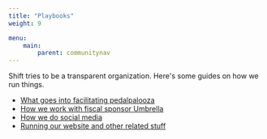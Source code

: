 ```yaml
---
title: "Playbooks"
weight: 9

menu:
    main:
        parent: communitynav
---
```


Shift tries to be a transparent organization.  Here's some guides on how we run things.

- [What goes into facilitating pedalpalooza](/playbooks/pedalpalooza-playbook/)
- [How we work with fiscal sponsor Umbrella](/playbooks/shift-umbrella-playbook/)
- [How we do social media](/playbooks/social-media-playbook/)
- [Running our website and other related stuff](/playbooks/technology-playbook/)

